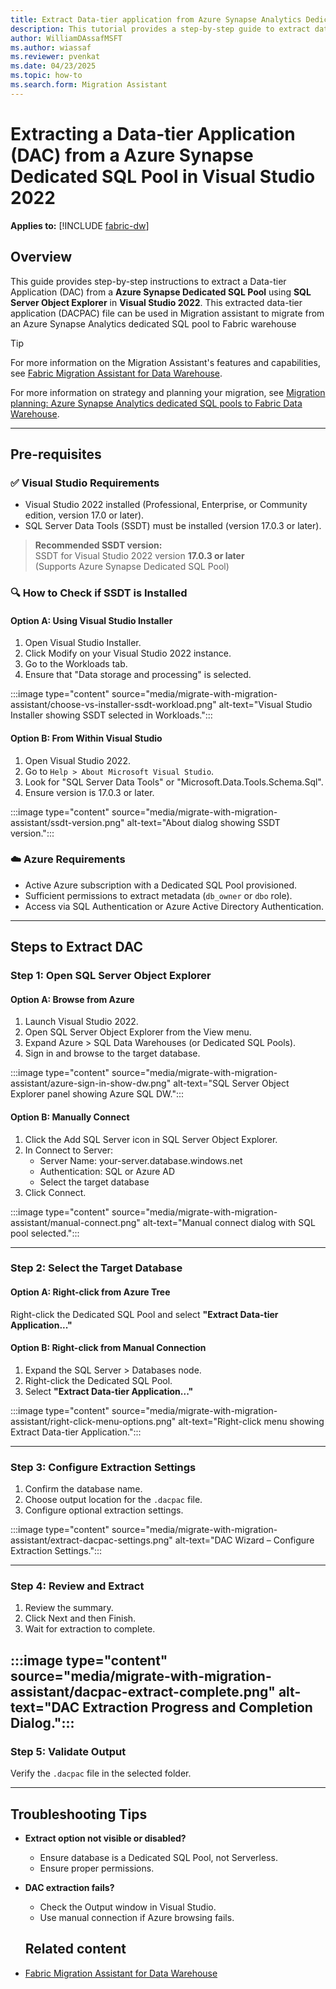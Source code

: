 ```yaml
---
title: Extract Data-tier application from Azure Synapse Analytics Dedicated SQL pool  
description: This tutorial provides a step-by-step guide to extract data-tier application (dacpac) of Azure Synapse Dedicated SQL pool to use it in Migration Assistant .
author: WilliamDAssafMSFT
ms.author: wiassaf
ms.reviewer: pvenkat
ms.date: 04/23/2025
ms.topic: how-to
ms.search.form: Migration Assistant
---
```


# Extracting a Data-tier Application (DAC) from a Azure Synapse Dedicated SQL Pool in Visual Studio 2022

**Applies to:** [!INCLUDE [fabric-dw](../data-warehouse/includes/applies-to-version/fabric-dw.md)]

## Overview

This guide provides step-by-step instructions to extract a Data-tier Application (DAC) from a **Azure Synapse Dedicated SQL Pool** using **SQL Server Object Explorer** in **Visual Studio 2022**. This extracted data-tier application (DACPAC) file can be used in Migration assistant to migrate from an Azure Synapse Analytics dedicated SQL pool to Fabric warehouse

> [!TIP]
> For more information on the Migration Assistant's features and capabilities, see [Fabric Migration Assistant for Data Warehouse](migration-assistant.md).
>
> For more information on strategy and planning your migration, see [Migration​ planning: ​Azure Synapse Analytics dedicated SQL pools to Fabric Data Warehouse](migration-synapse-dedicated-sql-pool-warehouse.md).

---

## Pre-requisites

### ✅ Visual Studio Requirements

- Visual Studio 2022 installed (Professional, Enterprise, or Community edition, version 17.0 or later).
- SQL Server Data Tools (SSDT) must be installed (version 17.0.3 or later).

> **Recommended SSDT version:**  
> SSDT for Visual Studio 2022 version **17.0.3 or later**  
> (Supports Azure Synapse Dedicated SQL Pool)

### 🔍 How to Check if SSDT is Installed

#### Option A: Using Visual Studio Installer
1. Open Visual Studio Installer.
2. Click Modify on your Visual Studio 2022 instance.
3. Go to the Workloads tab.
4. Ensure that "Data storage and processing" is selected.

:::image type="content" source="media/migrate-with-migration-assistant/choose-vs-installer-ssdt-workload.png" alt-text="Visual Studio Installer showing SSDT selected in Workloads.":::

#### Option B: From Within Visual Studio
1. Open Visual Studio 2022.
2. Go to `Help > About Microsoft Visual Studio`.
3. Look for "SQL Server Data Tools" or "Microsoft.Data.Tools.Schema.Sql".
4. Ensure version is 17.0.3 or later.

:::image type="content" source="media/migrate-with-migration-assistant/ssdt-version.png" alt-text="About dialog showing SSDT version.":::

### ☁️ Azure Requirements

- Active Azure subscription with a Dedicated SQL Pool provisioned.
- Sufficient permissions to extract metadata (`db_owner` or `dbo` role).
- Access via SQL Authentication or Azure Active Directory Authentication.

---

## Steps to Extract DAC

### Step 1: Open SQL Server Object Explorer

#### Option A: Browse from Azure
1. Launch Visual Studio 2022.
2. Open SQL Server Object Explorer from the View menu.
3. Expand Azure > SQL Data Warehouses (or Dedicated SQL Pools).
4. Sign in and browse to the target database.

:::image type="content" source="media/migrate-with-migration-assistant/azure-sign-in-show-dw.png" alt-text="SQL Server Object Explorer panel showing Azure SQL DW.":::

#### Option B: Manually Connect
1. Click the Add SQL Server icon in SQL Server Object Explorer.
2. In Connect to Server:
   - Server Name: your-server.database.windows.net
   - Authentication: SQL or Azure AD
   - Select the target database
3. Click Connect.

:::image type="content" source="media/migrate-with-migration-assistant/manual-connect.png" alt-text="Manual connect dialog with SQL pool selected.":::

---

### Step 2: Select the Target Database

#### Option A: Right-click from Azure Tree
Right-click the Dedicated SQL Pool and select **"Extract Data-tier Application..."**

#### Option B: Right-click from Manual Connection
1. Expand the SQL Server > Databases node.
2. Right-click the Dedicated SQL Pool.
3. Select **"Extract Data-tier Application..."**


:::image type="content" source="media/migrate-with-migration-assistant/right-click-menu-options.png" alt-text="Right-click menu showing Extract Data-tier Application.":::

---

### Step 3: Configure Extraction Settings
1. Confirm the database name.
2. Choose output location for the `.dacpac` file.
3. Configure optional extraction settings.

:::image type="content" source="media/migrate-with-migration-assistant/extract-dacpac-settings.png" alt-text="DAC Wizard – Configure Extraction Settings.":::

---

### Step 4: Review and Extract
1. Review the summary.
2. Click Next and then Finish.
3. Wait for extraction to complete.

:::image type="content" source="media/migrate-with-migration-assistant/dacpac-extract-complete.png" alt-text="DAC Extraction Progress and Completion Dialog.":::
---

### Step 5: Validate Output
Verify the `.dacpac` file in the selected folder.

---

## Troubleshooting Tips

- **Extract option not visible or disabled?**
  - Ensure database is a Dedicated SQL Pool, not Serverless.
  - Ensure proper permissions.

- **DAC extraction fails?**
  - Check the Output window in Visual Studio.
  - Use manual connection if Azure browsing fails.

  ## Related content

- [Fabric Migration Assistant for Data Warehouse](migration-assistant.md)